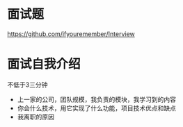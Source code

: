 # 面试题

https://github.com/ifyouremember/Interview

# 面试自我介绍

不低于3三分钟

- 上一家的公司，团队规模，我负责的模块，我学习到的内容
- 你会什么技术，用它实现了什么功能，项目技术优点和缺点
- 我离职的原因
